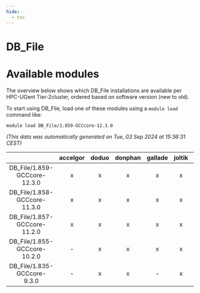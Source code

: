```yaml
---
hide:
  - toc
---
```


DB_File
=======

# Available modules


The overview below shows which DB_File installations are available per HPC-UGent Tier-2cluster, ordered based on software version (new to old).

To start using DB_File, load one of these modules using a `module load` command like:

```shell
module load DB_File/1.859-GCCcore-12.3.0
```

*(This data was automatically generated on Tue, 03 Sep 2024 at 15:36:31 CEST)*  

| |accelgor|doduo|donphan|gallade|joltik|shinx|skitty|
| :---: | :---: | :---: | :---: | :---: | :---: | :---: | :---: |
|DB_File/1.859-GCCcore-12.3.0|x|x|x|x|x|x|x|
|DB_File/1.858-GCCcore-11.3.0|x|x|x|x|x|-|x|
|DB_File/1.857-GCCcore-11.2.0|x|x|x|x|x|-|x|
|DB_File/1.855-GCCcore-10.2.0|-|x|x|x|x|-|x|
|DB_File/1.835-GCCcore-9.3.0|-|x|x|-|x|-|x|
